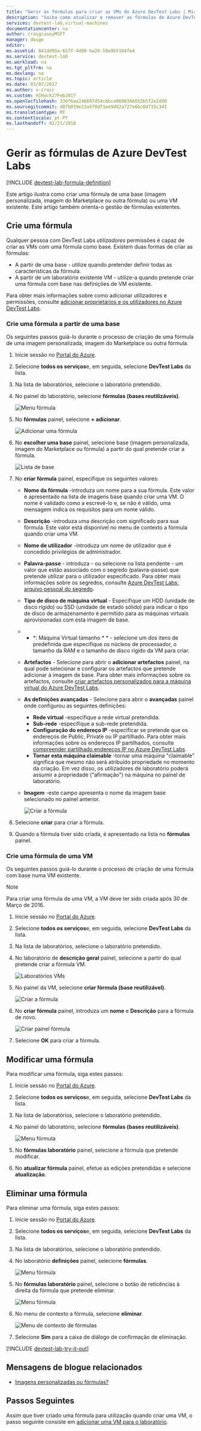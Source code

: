```yaml
---
title: "Gerir as fórmulas para criar as VMs do Azure DevTest Labs | Microsoft Docs"
description: "Saiba como atualizar e remover as fórmulas de Azure DevTest Labs"
services: devtest-lab,virtual-machines
documentationcenter: na
author: craigcaseyMSFT
manager: douge
editor: 
ms.assetid: 841dd95a-657f-4d80-ba26-59a9b5104fe4
ms.service: devtest-lab
ms.workload: na
ms.tgt_pltfrm: na
ms.devlang: na
ms.topic: article
ms.date: 03/07/2017
ms.author: v-craic
ms.custom: H1Hack27Feb2017
ms.openlocfilehash: 330f6ae246697d54c6bce0690346652b5f2e2dd0
ms.sourcegitcommit: d87b039e13a5f8df1ee9d82a727e6bc04715c341
ms.translationtype: MT
ms.contentlocale: pt-PT
ms.lasthandoff: 02/21/2018
---
```

# <a name="manage-azure-devtest-labs-formulas"></a>Gerir as fórmulas de Azure DevTest Labs

[!INCLUDE [devtest-lab-formula-definition](../../includes/devtest-lab-formula-definition.md)]

Este artigo ilustra como criar uma fórmula de uma base (imagem personalizada, imagem do Marketplace ou outra fórmula) ou uma VM existente. Este artigo também orienta-o gestão de fórmulas existentes.

## <a name="create-a-formula"></a>Crie uma fórmula
Qualquer pessoa com DevTest Labs *utilizadores* permissões é capaz de criar as VMs com uma fórmula como base. Existem duas formas de criar as fórmulas: 

* A partir de uma base - utilize quando pretender definir todas as características da fórmula.
* A partir de um laboratório existente VM - utilize-a quando pretende criar uma fórmula com base nas definições de VM existente.

Para obter mais informações sobre como adicionar utilizadores e permissões, consulte [adicionar proprietários e os utilizadores no Azure DevTest Labs](./devtest-lab-add-devtest-user.md).

### <a name="create-a-formula-from-a-base"></a>Crie uma fórmula a partir de uma base
Os seguintes passos guiá-lo durante o processo de criação de uma fórmula de uma imagem personalizada, imagem do Marketplace ou outra fórmula.

1. Inicie sessão no [Portal do Azure](http://go.microsoft.com/fwlink/p/?LinkID=525040).

2. Selecione **todos os serviços**e, em seguida, selecione **DevTest Labs** da lista.

3. Na lista de laboratórios, selecione o laboratório pretendido.  

4. No painel do laboratório, selecione **fórmulas (bases reutilizáveis)**.
   
    ![Menu fórmula](./media/devtest-lab-create-formulas/lab-settings-formulas.png)

5. No **fórmulas** painel, selecione **+ adicionar**.
   
    ![Adicionar uma fórmula](./media/devtest-lab-create-formulas/add-formula.png)

6. No **escolher uma base** painel, selecione base (imagem personalizada, imagem do Marketplace ou fórmula) a partir do qual pretende criar a fórmula.
   
    ![Lista de base](./media/devtest-lab-create-formulas/base-list.png)

7. No **criar fórmula** painel, especifique os seguintes valores:
   
    * **Nome da fórmula** -introduza um nome para a sua fórmula. Este valor é apresentado na lista de imagens base quando criar uma VM. O nome é validado como a escrevê-lo e, se não é válido, uma mensagem indica os requisitos para um nome válido.
    * **Descrição** -introduza uma descrição com significado para sua fórmula. Este valor está disponível no menu de contexto a fórmula quando criar uma VM.
    * **Nome de utilizador** -introduza um nome de utilizador que é concedido privilégios de administrador.
    * **Palavra-passe** - introduza - ou selecione na lista pendente - um valor que estão associado com o segredo (palavra-passe) que pretende utilizar para o utilizador especificado. Para obter mais informações sobre os segredos, consulte [Azure DevTest Labs: arquivo pessoal do segredo](https://azure.microsoft.com/updates/azure-devtest-labs-keep-your-secrets-safe-and-easy-to-use-with-the-new-personal-secret-store/).
    * **Tipo de disco de máquina virtual** - Especifique um HDD (unidade de disco rígido) ou SSD (unidade de estado sólido) para indicar o tipo de disco de armazenamento é permitido para as máquinas virtuais aprovisionadas com esta imagem de base.
    * * *: Máquina Virtual tamanho * * - selecione um dos itens de predefinida que especifique os núcleos de processador, o tamanho da RAM e o tamanho de disco rígido da VM para criar. 
    * **Artefactos** - Selecione para abrir o **adicionar artefactos** painel, na qual pode selecionar e configurar os artefactos que pretende adicionar à imagem de base. Para obter mais informações sobre os artefactos, consulte [criar artefactos personalizados para a máquina virtual do Azure DevTest Labs](devtest-lab-artifact-author.md).
    * **As definições avançadas** - Selecione para abrir o **avançadas** painel onde configurou as seguintes definições:
        * **Rede virtual** -especifique a rede virtual pretendida.
        * **Sub-rede** -especifique a sub-rede pretendida.    
        * **Configuração do endereço IP** -especificar se pretende que os endereços de Public, Private ou IP partilhado. Para obter mais informações sobre os endereços IP partilhados, consulte [compreender partilhado endereços IP no Azure DevTest Labs](./devtest-lab-shared-ip.md).
        * **Tornar esta máquina claimable** -tornar uma máquina "claimable" significa que mesmo não será atribuído propriedade no momento da criação. Em vez disso, os utilizadores de laboratório poderá assumir a propriedade ("afirmação") na máquina no painel de laboratório.     
    * **Imagem** -este campo apresenta o nome da imagem base selecionado no painel anterior. 
     
       ![Criar a fórmula](./media/devtest-lab-create-formulas/create-formula.png)

8. Selecione **criar** para criar a fórmula.

9. Quando a fórmula tiver sido criada, é apresentado na lista no **fórmulas** painel.

### <a name="create-a-formula-from-a-vm"></a>Crie uma fórmula de uma VM
Os seguintes passos guiá-lo durante o processo de criação de uma fórmula com base numa VM existente. 

> [!NOTE]
> Para criar uma fórmula de uma VM, a VM deve ter sido criada após 30 de Março de 2016. 
> 
> 

1. Inicie sessão no [Portal do Azure](http://go.microsoft.com/fwlink/p/?LinkID=525040).
2. Selecione **todos os serviços**e, em seguida, selecione **DevTest Labs** da lista.
3. Na lista de laboratórios, selecione o laboratório pretendido.  
4. No laboratório de **descrição geral** painel, selecione a partir do qual pretende criar a fórmula VM.
   
    ![Laboratórios VMs](./media/devtest-lab-create-formulas/my-vms.png)
5. No painel da VM, selecione **criar fórmula (base reutilizável)**.
   
    ![Criar a fórmula](./media/devtest-lab-create-formulas/create-formula-menu.png)
6. No **criar fórmula** painel, introduza um **nome** e **Descrição** para a fórmula de novo.
   
    ![Criar painel fórmula](./media/devtest-lab-create-formulas/create-formula-blade.png)
7. Selecione **OK** para criar a fórmula.

## <a name="modify-a-formula"></a>Modificar uma fórmula
Para modificar uma fórmula, siga estes passos:

1. Inicie sessão no [Portal do Azure](http://go.microsoft.com/fwlink/p/?LinkID=525040).
2. Selecione **todos os serviços**e, em seguida, selecione **DevTest Labs** da lista.
3. Na lista de laboratórios, selecione o laboratório pretendido.  
4. No painel do laboratório, selecione **fórmulas (bases reutilizáveis)**.
   
    ![Menu fórmula](./media/devtest-lab-manage-formulas/lab-settings-formulas.png)
5. No **fórmulas laboratório** painel, selecione a fórmula que pretende modificar.
6. No **atualizar fórmula** painel, efetue as edições pretendidas e selecione **atualização**.

## <a name="delete-a-formula"></a>Eliminar uma fórmula
Para eliminar uma fórmula, siga estes passos:

1. Inicie sessão no [Portal do Azure](http://go.microsoft.com/fwlink/p/?LinkID=525040).
2. Selecione **todos os serviços**e, em seguida, selecione **DevTest Labs** da lista.
3. Na lista de laboratórios, selecione o laboratório pretendido.  
4. No laboratório **definições** painel, selecione **fórmulas**.
   
    ![Menu fórmula](./media/devtest-lab-manage-formulas/lab-settings-formulas.png)
5. No **fórmulas laboratório** painel, selecione o botão de reticências à direita da fórmula que pretende eliminar.
   
    ![Menu fórmula](./media/devtest-lab-manage-formulas/lab-formulas-blade.png)
6. No menu de contexto a fórmula, selecione **eliminar**.
   
    ![Menu de contexto de fórmulas](./media/devtest-lab-manage-formulas/formula-delete-context-menu.png)
7. Selecione **Sim** para a caixa de diálogo de confirmação de eliminação.

[!INCLUDE [devtest-lab-try-it-out](../../includes/devtest-lab-try-it-out.md)]

## <a name="related-blog-posts"></a>Mensagens de blogue relacionados
* [Imagens personalizadas ou fórmulas?](https://blogs.msdn.microsoft.com/devtestlab/2016/04/06/custom-images-or-formulas/)

## <a name="next-steps"></a>Passos Seguintes
Assim que tiver criado uma fórmula para utilização quando criar uma VM, o passo seguinte consiste em [adicionar uma VM para o laboratório](devtest-lab-add-vm.md).


